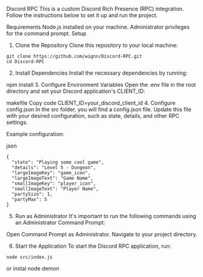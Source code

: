 Discord RPC
This is a custom Discord Rich Presence (RPC) integration. Follow the instructions below to set it up and run the project.

Requirements
Node.js installed on your machine.
Administrator privileges for the command prompt.
Setup

1. Clone the Repository
Clone this repository to your local machine:

```
git clone https://github.com/wignn/Discord-RPC.git
cd Discord-RPC
```
2. Install Dependencies
Install the necessary dependencies by running:

npm install
3. Configure Environment Variables
Open the .env file in the root directory and set your Discord application's CLIENT_ID:

makefile
Copy code
CLIENT_ID=your_discord_client_id
4. Configure config.json
In the src folder, you will find a config.json file. Update this file with your desired configuration, such as state, details, and other RPC settings.

Example configuration:

json
```
{
  "state": "Playing some cool game",
  "details": "Level 5 - Dungeon",
  "largeImageKey": "game_icon",
  "largeImageText": "Game Name",
  "smallImageKey": "player_icon",
  "smallImageText": "Player Name",
  "partySize": 1,
  "partyMax": 5
}
```

5. Run as Administrator
It's important to run the following commands using an Administrator Command Prompt:

Open Command Prompt as Administrator.
Navigate to your project directory.

6. Start the Application
To start the Discord RPC application, run:

```
node src/index.js
```
or instal node demon
